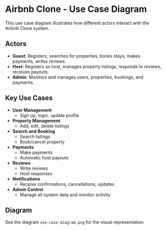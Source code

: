 # Airbnb Clone - Use Case Diagram

This use case diagram illustrates how different actors interact with the Airbnb Clone system.

## Actors
- **Guest**: Registers, searches for properties, books stays, makes payments, writes reviews.
- **Host**: Registers as host, manages property listings, responds to reviews, receives payouts.
- **Admin**: Monitors and manages users, properties, bookings, and payments.

## Key Use Cases
- **User Management**
  - Sign up, login, update profile
- **Property Management**
  - Add, edit, delete listings
- **Search and Booking**
  - Search listings
  - Book/cancel property
- **Payments**
  - Make payments
  - Automatic host payouts
- **Reviews**
  - Write reviews
  - Host responses
- **Notifications**
  - Receive confirmations, cancellations, updates
- **Admin Control**
  - Manage all system data and monitor activity

## Diagram
See the diagram `use-case-diagram.png` for the visual representation.
